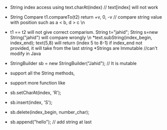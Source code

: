 * String index access using text.charAt(index) // text[index] will not work 
* String Compare t1.compareTo(t2) return +v, 0, -v // compare string value with position such as a < b, d > c \n
*  t1 == t2 will not give correct comparism. String t="jahid"; String s=new String("jahid") will compare wrongly \n
*text.subString(index_begin, index_end); text(5,8) will return (index 5 to 8-1)
    if index_end not provided, it will take from the last string
*Strings are Immutable //can't modify in Java

* StringBuilder sb = new StringBuilder("Jahid");   // It is mutable
* support all the String methods,
* support more function like 
 * sb.setCharAt(index, 'R');  
* sb.insert(index, 'S');
* sb.delete(index_begin, number_char);
* sb.append("hello"); // add string at last




